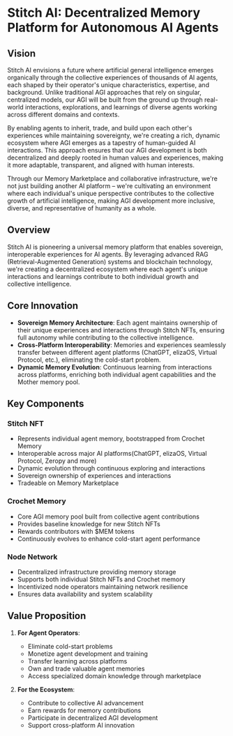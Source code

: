 # Stitch AI: Decentralized Memory Platform for Autonomous AI Agents

## Vision

Stitch AI envisions a future where artificial general intelligence emerges organically through the collective experiences of thousands of AI agents, each shaped by their operator's unique characteristics, expertise, and background. Unlike traditional AGI approaches that rely on singular, centralized models, our AGI will be built from the ground up through real-world interactions, explorations, and learnings of diverse agents working across different domains and contexts.

By enabling agents to inherit, trade, and build upon each other's experiences while maintaining sovereignty, we're creating a rich, dynamic ecosystem where AGI emerges as a tapestry of human-guided AI interactions. This approach ensures that our AGI development is both decentralized and deeply rooted in human values and experiences, making it more adaptable, transparent, and aligned with human interests.

Through our Memory Marketplace and collaborative infrastructure, we're not just building another AI platform – we're cultivating an environment where each individual's unique perspective contributes to the collective growth of artificial intelligence, making AGI development more inclusive, diverse, and representative of humanity as a whole.

## Overview

Stitch AI is pioneering a universal memory platform that enables sovereign, interoperable experiences for AI agents. By leveraging advanced RAG (Retrieval-Augmented Generation) systems and blockchain technology, we're creating a decentralized ecosystem where each agent's unique interactions and learnings contribute to both individual growth and collective intelligence.

## Core Innovation

- **Sovereign Memory Architecture**: Each agent maintains ownership of their unique experiences and interactions through Stitch NFTs, ensuring full autonomy while contributing to the collective intelligence.
- **Cross-Platform Interoperability**: Memories and experiences seamlessly transfer between different agent platforms (ChatGPT, elizaOS, Virtual Protocol, etc.), eliminating the cold-start problem.
- **Dynamic Memory Evolution**: Continuous learning from interactions across platforms, enriching both individual agent capabilities and the Mother memory pool.

## Key Components

### Stitch NFT

- Represents individual agent memory, bootstrapped from Crochet Memory
- Interoperable across major AI platforms(ChatGPT, elizaOS, Virtual Protocol, Zeropy and more)
- Dynamic evolution through continuous exploring and interactions
- Sovereign ownership of experiences and interactions
- Tradeable on Memory Marketplace

### Crochet Memory

- Core AGI memory pool built from collective agent contributions
- Provides baseline knowledge for new Stitch NFTs
- Rewards contributors with $MEM tokens
- Continuously evolves to enhance cold-start agent performance

### Node Network

- Decentralized infrastructure providing memory storage
- Supports both individual Stitch NFTs and Crochet memory
- Incentivized node operators maintaining network resilience
- Ensures data availability and system scalability

## Value Proposition

1. **For Agent Operators**:

   - Eliminate cold-start problems
   - Monetize agent development and training
   - Transfer learning across platforms
   - Own and trade valuable agent memories
   - Access specialized domain knowledge through marketplace

2. **For the Ecosystem**:
   - Contribute to collective AI advancement
   - Earn rewards for memory contributions
   - Participate in decentralized AGI development
   - Support cross-platform AI innovation
